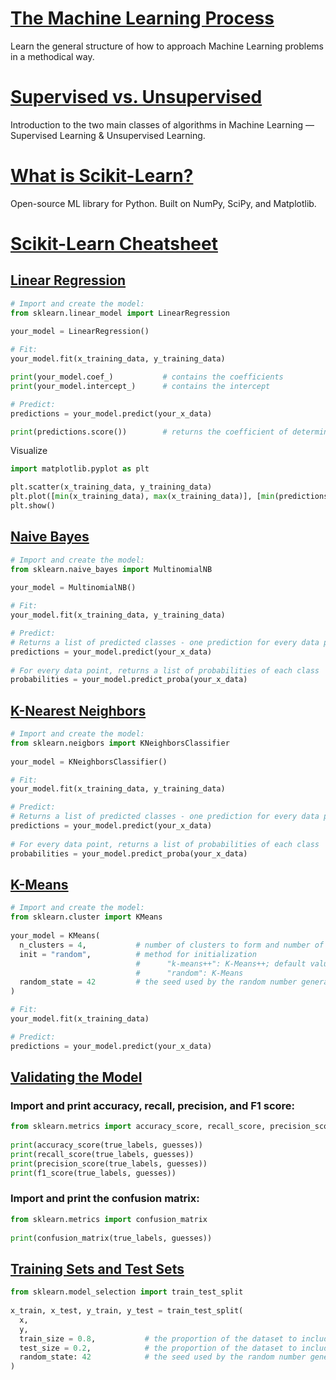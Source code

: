# [The Machine Learning Process](https://www.codecademy.com/paths/machine-learning/tracks/introduction-to-machine-learning-skill-path/modules/introduction-to-machine-learning-skill-path/articles/the-ml-process)
Learn the general structure of how to approach Machine Learning problems in a methodical way.

# [Supervised vs. Unsupervised](https://www.codecademy.com/paths/machine-learning/tracks/introduction-to-machine-learning-skill-path/modules/introduction-to-machine-learning-skill-path/articles/machine-learning-supervised-vs-unsupervised)
Introduction to the two main classes of algorithms in Machine Learning — Supervised Learning & Unsupervised Learning.

# [What is Scikit-Learn?](https://www.codecademy.com/paths/machine-learning/tracks/introduction-to-machine-learning-skill-path/modules/introduction-to-machine-learning-skill-path/articles/scikit-learn)
Open-source ML library for Python. Built on NumPy, SciPy, and Matplotlib.

# [Scikit-Learn Cheatsheet](https://www.codecademy.com/paths/machine-learning/tracks/introduction-to-machine-learning-skill-path/modules/introduction-to-machine-learning-skill-path/articles/scikit-learn-cheatsheet)

## [Linear Regression](https://scikit-learn.org/stable/modules/generated/sklearn.linear_model.LinearRegression.html)

```py
# Import and create the model:
from sklearn.linear_model import LinearRegression
 
your_model = LinearRegression()

# Fit:
your_model.fit(x_training_data, y_training_data)

print(your_model.coef_)           # contains the coefficients
print(your_model.intercept_)      # contains the intercept

# Predict:
predictions = your_model.predict(your_x_data)

print(predictions.score())        # returns the coefficient of determination R²
```

Visualize
```py
import matplotlib.pyplot as plt

plt.scatter(x_training_data, y_training_data) 
plt.plot([min(x_training_data), max(x_training_data)], [min(predictions), max(predictions)], color='red')  # line of bets fit in red
plt.show()
```

## [Naive Bayes](https://scikit-learn.org/stable/modules/generated/sklearn.naive_bayes.MultinomialNB.html#sklearn.naive_bayes.MultinomialNB)
```py
# Import and create the model:
from sklearn.naive_bayes import MultinomialNB
 
your_model = MultinomialNB()

# Fit:
your_model.fit(x_training_data, y_training_data)

# Predict:
# Returns a list of predicted classes - one prediction for every data point
predictions = your_model.predict(your_x_data)
 
# For every data point, returns a list of probabilities of each class
probabilities = your_model.predict_proba(your_x_data)
```

## [K-Nearest Neighbors](https://scikit-learn.org/stable/modules/generated/sklearn.neighbors.KNeighborsClassifier.html#sklearn.neighbors.KNeighborsClassifier)
```py
# Import and create the model:
from sklearn.neigbors import KNeighborsClassifier
 
your_model = KNeighborsClassifier()

# Fit:
your_model.fit(x_training_data, y_training_data)

# Predict:
# Returns a list of predicted classes - one prediction for every data point
predictions = your_model.predict(your_x_data)
 
# For every data point, returns a list of probabilities of each class
probabilities = your_model.predict_proba(your_x_data)
```

## [K-Means](https://scikit-learn.org/stable/modules/generated/sklearn.cluster.KMeans.html)
```py
# Import and create the model:
from sklearn.cluster import KMeans
 
your_model = KMeans(
  n_clusters = 4,           # number of clusters to form and number of centroids to generate
  init = "random",          # method for initialization
                            #      "k-means++": K-Means++; default value
                            #      "random": K-Means
  random_state = 42         # the seed used by the random number generator [optional]
)

# Fit:
your_model.fit(x_training_data)

# Predict:
predictions = your_model.predict(your_x_data)
```

## [Validating the Model](https://scikit-learn.org/stable/modules/classes.html#sklearn-metrics-metrics)

### Import and print accuracy, recall, precision, and F1 score:
```py
from sklearn.metrics import accuracy_score, recall_score, precision_score, f1_score
 
print(accuracy_score(true_labels, guesses))
print(recall_score(true_labels, guesses))
print(precision_score(true_labels, guesses))
print(f1_score(true_labels, guesses))
```

### Import and print the confusion matrix:
```py
from sklearn.metrics import confusion_matrix
 
print(confusion_matrix(true_labels, guesses))
```

## [Training Sets and Test Sets](https://scikit-learn.org/stable/modules/generated/sklearn.model_selection.train_test_split.html)
```py
from sklearn.model_selection import train_test_split
 
x_train, x_test, y_train, y_test = train_test_split(
  x, 
  y, 
  train_size = 0.8,           # the proportion of the dataset to include in the train split
  test_size = 0.2,            # the proportion of the dataset to include in the test split
  random_state: 42            # the seed used by the random number generator [optional]
)
```
